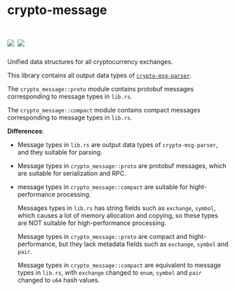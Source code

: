 # crypto-message

[![](https://img.shields.io/crates/v/crypto-message.svg)](https://crates.io/crates/crypto-message)
[![](https://docs.rs/crypto-message/badge.svg)](https://docs.rs/crypto-message)
==========

Unified data structures for all cryptocurrency exchanges.

This library contains all output data types of [`crypto-msg-parser`](https://crates.io/crates/crypto-msg-parser).

The `crypto_message::proto` module contains protobuf messages corresponding to message types in `lib.rs`.

The `crypto_message::compact` module contains compact messages corresponding to message types in `lib.rs`.

**Differences**:

* Message types in `lib.rs` are output data types of `crypto-msg-parser`, and they suitable for parsing.
* Message types in `crypto_message::proto` are protobuf messages, which are suitable for serialization and RPC.
* message types in `crypto_message::compact` are suitable for hight-performance processing.

    Messages types in `lib.rs` has string fields such as `exchange`, `symbol`, which causes a lot of memory allocation and copying, so these types are NOT suitable for high-performance processing.

    Message types in `crypto_message::proto` are compact and hight-performance, but they lack metadata fields such as `exchange`, `symbol` and `pair`.

    Message types in `crypto_message::compact` are equivalent to message types in `lib.rs`, with `exchange` changed to `enum`, `symbol` and `pair` changed to `u64` hash values.
